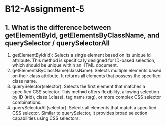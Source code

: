 # B12-Assignment-5
## 1. What is the difference between getElementById, getElementsByClassName, and querySelector / querySelectorAll
1. getElementById(id): Selects a single element based on its unique id attribute. This method is specifically designed for ID-based selection, which should be unique within an HTML document.
2. getElementsByClassName(className): Selects multiple elements based on their class attribute. It returns all elements that possess the specified class name.
3. querySelector(selector): Selects the first element that matches a specified CSS selector. This method offers flexibility, allowing selection by ID (#id), class (.class), tag name (tag), or more complex CSS selector combinations. 
4. querySelectorAll(selector): Selects all elements that match a specified CSS selector. Similar to querySelector, it provides broad selection capabilities using CSS selectors.
